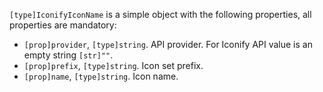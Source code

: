 `[type]IconifyIconName` is a simple object with the following properties, all properties are mandatory:

- `[prop]provider`, `[type]string`. API provider. For Iconify API value is an empty string `[str]""`.
- `[prop]prefix`, `[type]string`. Icon set prefix.
- `[prop]name`, `[type]string`. Icon name.
